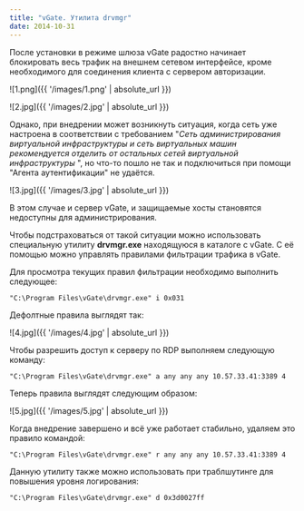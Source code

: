 ```yaml
---
title: "vGate. Утилита drvmgr"
date: 2014-10-31
---
```


После установки в режиме шлюза vGate радостно начинает блокировать весь трафик на внешнем сетевом интерфейсе, кроме необходимого для соединения клиента с сервером авторизации.  


![1.png]({{ '/images/1.png' | absolute_url }})

![2.jpg]({{ '/images/2.jpg' | absolute_url }})

  


Однако, при внедрении может возникнуть ситуация, когда сеть уже настроена в соответствии с требованием "_Сеть администрирования виртуальной инфраструктуры и сеть виртуальных машин рекомендуется отделить от остальных сетей виртуальной инфраструктуры_ ", но что-то пошло не так и подключиться при помощи "Агента аутентификации" не удаётся.  
  


![3.jpg]({{ '/images/3.jpg' | absolute_url }})

  


  


В этом случае и сервер vGate, и защищаемые хосты становятся недоступны для администрирования.  
  
Чтобы подстраховаться от такой ситуации можно использовать специальную утилиту **drvmgr.exe**  находящуюся в каталоге с vGate. С её помощью можно управлять правилами фильтрации трафика в vGate.  
  
Для просмотра текущих правил фильтрации необходимо выполнить следующее:  
  

    
    
    "C:\Program Files\vGate\drvmgr.exe" i 0x031
    

  
Дефолтные правила выглядят так:  
  


![4.jpg]({{ '/images/4.jpg' | absolute_url }})

  


Чтобы разрешить доступ к серверу по RDP выполняем следующую команду:  
  

    
    
    "C:\Program Files\vGate\drvmgr.exe" a any any any 10.57.33.41:3389 4
    

  
Теперь правила выглядят следующим образом:  
  


![5.jpg]({{ '/images/5.jpg' | absolute_url }})

  
  


Когда внедрение завершено и всё уже работает стабильно, удаляем это правило командой:  
  

    
    
    "C:\Program Files\vGate\drvmgr.exe" r any any any 10.57.33.41:3389 4
    

  
Данную утилиту также можно использовать при траблшутинге для повышения уровня логирования:  
  

    
    
    "C:\Program Files\vGate\drvmgr.exe" d 0x3d0027ff